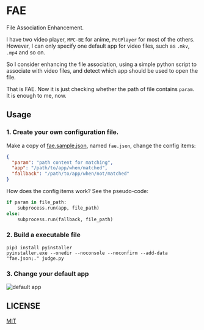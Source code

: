 # FAE

File Association Enhancement.

I have two video player, `MPC-BE` for anime, `PotPlayer` for most of the others. However, I can only specify one default
app for video files, such as `.mkv`, `.mp4`
and so on.

So I consider enhancing the file association, using a simple python script to associate with video files, and detect
which app should be used to open the file.

That is FAE. Now it is just checking whether the path of file contains `param`. It is enough to me, now.

## Usage

### 1. Create your own configuration file.

Make a copy of [fae.sample.json](fae.sample.json), named `fae.json`, change the config items:

```json
{
  "param": "path content for matching",
  "app": "/path/to/app/when/matched",
  "fallback": "/path/to/app/when/not/matched"
}
```

How does the config items work? See the pseudo-code:

```py
if param in file_path:
    subprocess.run(app, file_path)
else:
    subprocess.run(fallback, file_path)
```

### 2. Build a executable file

```shell
pip3 install pyinstaller
pyinstaller.exe --onedir --noconsole --noconfirm --add-data "fae.json;." judge.py
```

### 3. Change your default app

![default app](resources/default_app.png)

## LICENSE

[MIT](LICENSE)
